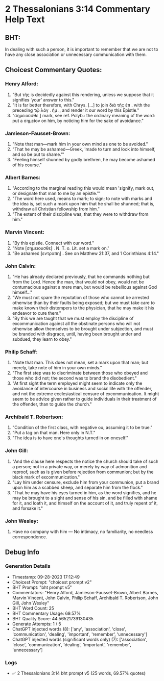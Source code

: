 # 2 Thessalonians 3:14 Commentary Help Text

## BHT:
In dealing with such a person, it is important to remember that we are not to have any close association or unnecessary communication with them.

## Choicest Commentary Quotes:
### Henry Alford:
1. "But τῆς is decidedly against this rendering, unless we suppose that it signifies ‘your’ answer to this."
2. "It is far better therefore, with Chrys. [...] to join διὰ τῆς ἐπ . with the preceding τῷ λόγ . ἡμ ., and render it our word by this Epistle."
3. "σημειοῦσθε ] mark, see ref. Polyb.: the ordinary meaning of the word: put a σημεῖον on him, by noticing him for the sake of avoidance."

### Jamieson-Fausset-Brown:
1. "Note that man—mark him in your own mind as one to be avoided." 
2. "That he may be ashamed—Greek, 'made to turn and look into himself, and so be put to shame.'" 
3. "Feeling himself shunned by godly brethren, he may become ashamed of his course."

### Albert Barnes:
1. "According to the marginal reading this would mean 'signify, mark out, or designate that man to me by an epistle.'"
2. "The word here used, means to mark; to sign; to note with marks and the idea is, set such a mark upon him that he shall be shunned; that is, withdraw all Christian fellowship from him."
3. "The extent of their discipline was, that they were to withdraw from him."

### Marvin Vincent:
1. "By this epistle. Connect with our word."
2. "Note [σημειουσθε] . N. T. o. Lit. set a mark on."
3. "Be ashamed [εντραπη] . See on Matthew 21:37, and 1 Corinthians 4:14."

### John Calvin:
1. "He has already declared previously, that he commands nothing but from the Lord. Hence the man, that would not obey, would not be contumacious against a mere man, but would be rebellious against God himself..." 
2. "We must not spare the reputation of those who cannot be arrested otherwise than by their faults being exposed; but we must take care to make known their distempers to the physician, that he may make it his endeavor to cure them."
3. "By this we are taught that we must employ the discipline of excommunication against all the obstinate persons who will not otherwise allow themselves to be brought under subjection, and must be branded with disgrace, until, having been brought under and subdued, they learn to obey."

### Philip Schaff:
1. "Note that man. This does not mean, set a mark upon that man; but merely, take note of him in your own minds."
2. "The first step was to discriminate between those who obeyed and those who did not; the second was to brand the disobedient."
3. "At first sight the term employed might seem to indicate only the avoidance of intercourse in business and social life with the offender, and not the extreme ecclesiastical censure of excommunication. It might seem to be advice given rather to guide individuals in their treatment of the offender, than to guide the church."

### Archibald T. Robertson:
1. "Condition of the first class, with negative ου, assuming it to be true."
2. "Put a tag on that man. Here only in N.T."
3. "The idea is to have one's thoughts turned in on oneself."

### John Gill:
1. "And the clause here respects the notice the church should take of such a person; not in a private way, or merely by way of admonition and reproof, such as is given before rejection from communion; but by the black mark of excommunication."
2. "Lay him under censure, exclude him from your communion, put a brand upon him as a scabbed sheep, and separate him from the flock."
3. "That he may have his eyes turned in him, as the word signifies, and he may be brought to a sight and sense of his sin, and be filled with shame for it, and loath it, and himself on the account of it, and truly repent of it, and forsake it."

### John Wesley:
1. Have no company with him — No intimacy, no familiarity, no needless correspondence.


## Debug Info
### Generation Details
- Timestamp: 09-28-2023 17:12:49
- Choicest Prompt: "choicest prompt v2"
- BHT Prompt: "bht prompt v5"
- Commentators: "Henry Alford, Jamieson-Fausset-Brown, Albert Barnes, Marvin Vincent, John Calvin, Philip Schaff, Archibald T. Robertson, John Gill, John Wesley"
- BHT Word Count: 25
- BHT Commentary Usage: 69.57%
- BHT Quality Score: 44.56521739130435
- Generate Attempts: 1 / 5
- ChatGPT injected words (8):
	['any', 'association', 'close', 'communication', 'dealing', 'important', 'remember', 'unnecessary']
- ChatGPT injected words (significant words only) (7):
	['association', 'close', 'communication', 'dealing', 'important', 'remember', 'unnecessary']

### Logs
- ✅ 2 Thessalonians 3:14 bht prompt v5 (25 words, 69.57% quotes)